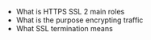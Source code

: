 * What is HTTPS SSL 2 main roles
* What is the purpose encrypting traffic
* What SSL termination means
